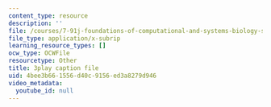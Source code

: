 ```yaml
---
content_type: resource
description: ''
file: /courses/7-91j-foundations-of-computational-and-systems-biology-spring-2014/4bee3b661556d40c9156ed3a8279d946_MniYgsZSp30.srt
file_type: application/x-subrip
learning_resource_types: []
ocw_type: OCWFile
resourcetype: Other
title: 3play caption file
uid: 4bee3b66-1556-d40c-9156-ed3a8279d946
video_metadata:
  youtube_id: null
---
```

